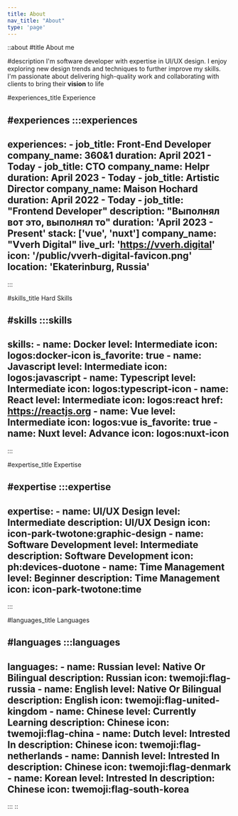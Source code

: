 ```yaml
---
title: About
nav_title: "About"
type: 'page'
---
```


::about
#title 
About me

#description
I'm software developer with expertise in UI/UX design. I enjoy exploring new design trends and techniques to further improve my skills. I'm passionate about delivering high-quality work and collaborating with clients to bring their <b>vision</b> to life


#experiences_title
Experience

#experiences
  :::experiences
  ---
  experiences:
    - job_title: Front-End Developer
      company_name: 360&1
      duration: April 2021 - Today
    - job_title: CTO
      company_name: Helpr
      duration: April 2023 - Today
    - job_title: Artistic Director
      company_name: Maison Hochard
      duration: April 2022 - Today
    - job_title: "Frontend Developer"
      description: "Выполнял вот это, выполнял то"
      duration: 'April 2023 - Present' 
      stack: ['vue', 'nuxt']
      company_name: "Vverh Digital"
      live_url: 'https://vverh.digital'
      icon: '/public/vverh-digital-favicon.png'
      location: 'Ekaterinburg, Russia'
  ---
  :::


#skills_title
Hard Skills

#skills 
  :::skills
  ---
  skills:
    - name: Docker
      level: Intermediate
      icon: logos:docker-icon
      is_favorite: true
    - name: Javascript
      level: Intermediate
      icon: logos:javascript
    - name: Typescript
      level: Intermediate
      icon: logos:typescript-icon
    - name: React
      level: Intermediate
      icon: logos:react
      href: https://reactjs.org
    - name: Vue
      level: Intermediate
      icon: logos:vue
      is_favorite: true
    - name: Nuxt
      level: Advance
      icon: logos:nuxt-icon
  ---
  :::

#expertise_title
Expertise

#expertise
  :::expertise
  ---
  expertise: 
    - name: UI/UX Design
      level: Intermediate
      description: UI/UX Design
      icon: icon-park-twotone:graphic-design
    - name: Software Development
      level: Intermediate
      description: Software Development
      icon: ph:devices-duotone
    - name: Time Management
      level: Beginner
      description: Time Management
      icon: icon-park-twotone:time
  ---
  :::

#languages_title
Languages

#languages
  :::languages
  ---
  languages:
    - name: Russian
      level: Native Or Bilingual
      description: Russian
      icon: twemoji:flag-russia
    - name: English
      level: Native Or Bilingual
      description: English
      icon: twemoji:flag-united-kingdom
    - name: Chinese
      level: Currently Learning
      description: Chinese
      icon: twemoji:flag-china
    - name: Dutch
      level: Intrested In
      description: Chinese
      icon: twemoji:flag-netherlands
    - name: Dannish
      level: Intrested In
      description: Chinese
      icon: twemoji:flag-denmark
    - name: Korean
      level: Intrested In
      description: Chinese
      icon: twemoji:flag-south-korea
  ---
  :::
::
